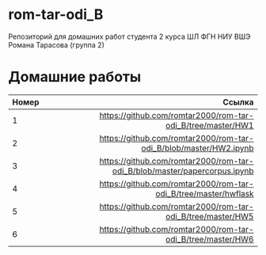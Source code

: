 # rom-tar-odi_B
Репозиторий для домашних работ студента 2 курса ШЛ ФГН НИУ ВШЭ Романа Тарасова (группа 2)

# Домашние работы
Номер|Ссылка
:---|---:
1| https://github.com/romtar2000/rom-tar-odi_B/tree/master/HW1
2| https://github.com/romtar2000/rom-tar-odi_B/blob/master/HW2.ipynb
3| https://github.com/romtar2000/rom-tar-odi_B/blob/master/papercorpus.ipynb
4| https://github.com/romtar2000/rom-tar-odi_B/tree/master/hwflask
5| https://github.com/romtar2000/rom-tar-odi_B/tree/master/HW5
6| https://github.com/romtar2000/rom-tar-odi_B/tree/master/HW6

